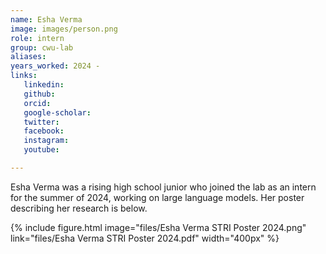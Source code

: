 ```yaml
---
name: Esha Verma
image: images/person.png
role: intern
group: cwu-lab
aliases:
years_worked: 2024 - 
links:
   linkedin: 
   github:
   orcid: 
   google-scholar:
   twitter:
   facebook:
   instagram: 
   youtube:

---
```


Esha Verma was a rising high school junior who joined the lab as an intern for the summer of 2024, working on large language models. Her poster describing her research is below.

{%
  include figure.html
  image="files/Esha Verma STRI Poster 2024.png"
  link="files/Esha Verma STRI Poster 2024.pdf"
  width="400px"
%}